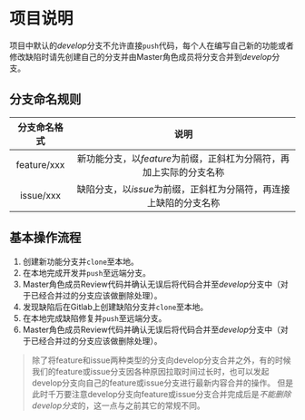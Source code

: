 # 项目说明
项目中默认的*develop*分支不允许直接`push`代码，每个人在编写自己新的功能或者修改缺陷时请先创建自己的分支并由Master角色成员将分支合并到*develop*分支。

## 分支命名规则

|分支命名格式|说明|
|:----------:|:--:|
|feature/xxx|新功能分支，以*feature*为前缀，正斜杠为分隔符，再加上实际的分支名称|
|issue/xxx|缺陷分支，以*issue*为前缀，正斜杠为分隔符，再连接上缺陷的分支名称|

## 基本操作流程
1. 创建新功能分支并`clone`至本地。
1. 在本地完成开发并`push`至远端分支。
1. Master角色成员Review代码并确认无误后将代码合并至*develop*分支中（对于已经合并过的分支应该做删除处理）。
1. 发现缺陷后在Gitlab上创建缺陷分支并`clone`至本地。
1. 在本地完成缺陷修复并`push`至远端分支。
1. Master角色成员Review代码并确认无误后将代码合并至*develop*分支中（对于已经合并过的分支应该做删除处理）。

> 除了将feature和issue两种类型的分支向develop分支合并之外，有的时候我们的feature或issue分支因各种原因拉取时间过长时，也可以发起develop分支向自己的feature或issue分支进行最新内容合并的操作。
> 但是此时千万要注意develop分支向feature或issue分支合并完成后是*不能删除develop分支*的，这一点与之前其它的常规不同。